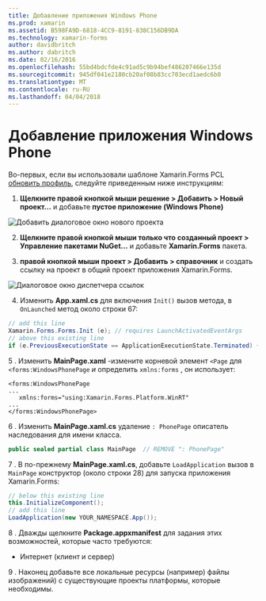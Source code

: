 ```yaml
---
title: Добавление приложения Windows Phone
ms.prod: xamarin
ms.assetid: B598FA9D-6818-4CC9-8191-838C156DB9DA
ms.technology: xamarin-forms
author: davidbritch
ms.author: dabritch
ms.date: 02/16/2016
ms.openlocfilehash: 55bd4bdcfde4c91ad5c9b94bef486207466e135d
ms.sourcegitcommit: 945df041e2180cb20af08b83cc703ecd1aedc6b0
ms.translationtype: MT
ms.contentlocale: ru-RU
ms.lasthandoff: 04/04/2018
---
```

# <a name="adding-a-windows-phone-app"></a>Добавление приложения Windows Phone


Во-первых, если вы использовали шаблоне Xamarin.Forms PCL [обновить профиль](~/xamarin-forms/platform/windows/installation/index.md), следуйте приведенным ниже инструкциям:

1. **Щелкните правой кнопкой мыши решение > Добавить > Новый проект...**  и добавьте **пустое приложение (Windows Phone)**

  ![](phone-images/add-wp81.png "Добавить диалоговое окно нового проекта")

2. **Щелкните правой кнопкой мыши только что созданный проект > Управление пакетами NuGet...**  и добавьте **Xamarin.Forms** пакета.

3. **правой кнопкой мыши проект > Добавить > справочник** и создать ссылку на проект в общий проект приложения Xamarin.Forms.

  ![](phone-images/addref.png "Диалоговое окно диспетчера ссылок")

4. Изменить **App.xaml.cs** для включения `Init()` вызов метода, в `OnLaunched` метод около строки 67:

```csharp
// add this line
Xamarin.Forms.Forms.Init (e); // requires LaunchActivatedEventArgs
// above this existing line
if (e.PreviousExecutionState == ApplicationExecutionState.Terminated) {}
```

 5 . Изменить **MainPage.xaml** -измените корневой элемент `<Page` для `<forms:WindowsPhonePage` *и* определить `xmlns:forms` , он использует:

```xaml
<forms:WindowsPhonePage
...
   xmlns:forms="using:Xamarin.Forms.Platform.WinRT"
...
</forms:WindowsPhonePage>
```

 6 . Изменить **MainPage.xaml.cs** удаление `: PhonePage` описатель наследования для имени класса.

```csharp
public sealed partial class MainPage  // REMOVE ": PhonePage"
```

 7 . В по-прежнему **MainPage.xaml.cs**, добавьте `LoadApplication` вызов в `MainPage` конструктор (около строки 28) для запуска приложения Xamarin.Forms:

```csharp
// below this existing line
this.InitializeComponent();
// add this line
LoadApplication(new YOUR_NAMESPACE.App());
```

8 . Дважды щелкните **Package.appxmanifest** для задания этих возможностей, которые часто требуются:

  * Интернет (клиент и сервер)

9 . Наконец добавьте все локальные ресурсы (например) файлы изображений) с существующие проекты платформы, которые необходимы.

